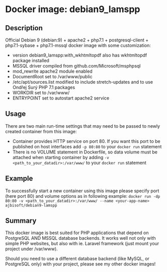 # Docker image: debian9_lamspp

## Description

Official Debian 9 (debian:9) + apache2 + php7.1 + postgresql-client + php7.1-sybase + php7.1-mssql docker image with some customization:
* version debian9_lamspp:with_wkhtmltopdf also has wkhtmltopdf package installed
* MSSQL driver compiled from github.com/Microsoft/msphpsql
* mod_rewrite apache2 module enabled
* DocumentRoot set to /var/www/public
* /etc/apt/sources.list modified to include stretch-updates and to use Ondřej Surý PHP 7.1 packages
* WORKDIR set to /var/www/
* ENTRYPOINT set to autostart apache2 service

## Usage

There are two main run-time settings that may need to be passed to newly created container from this image:
* Container provides HTTP service on port 80. If you want this port to be published on host interfaces add `-p 80:80` to your `docker run` statement
* There is no VOLUME statement in Dockerfile, so data volume must be attached when starting container by adding `-v <path_to_your_datadir>:/var/www/` to your `docker run` statement

## Example

To successfully start a new container using this image please specify port (here port 80) and volume options as in following example:
`docker run -dp 80:80 -v <path_to_your_datadir>:/var/www/ --name <your-app-name> ajbisoft/debian9-lamspp`

## Summary

This docker image is best suited for PHP applications that depend on PostgreSQL AND MSSQL database backends. It works well not only with simple PHP websites, but also with ie. Laravel framework (just mount your project under /var/www).

Should you need to use a different database backend (like MySQL, or PostgreSQL only) with your project, please see my other docker images!
